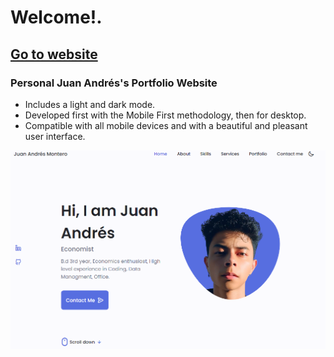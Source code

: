 # Welcome!.
## [Go to website](https:https://juanandres-montero.github.io/)
### Personal Juan Andrés's Portfolio Website 
- Includes a light and dark mode.
- Developed first with the Mobile First methodology, then for desktop.
- Compatible with all mobile devices and with a beautiful and pleasant user interface.

![preview img](/preview.png)